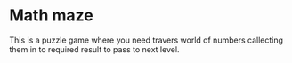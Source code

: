 # Math maze

This is a puzzle game where you need travers world of numbers callecting them in to required result to pass to next level.